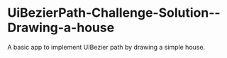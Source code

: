 # UiBezierPath-Challenge-Solution--Drawing-a-house
A basic app to implement UIBezier path by drawing a simple house.
